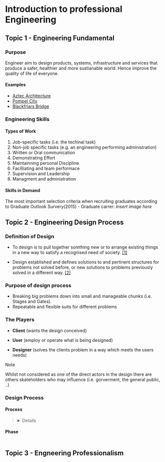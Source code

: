 # Introduction to professional Engineering

## Topic 1 - Engineering Fundamental

### Purpose

Engineer aim to design products, systems, infrastructure and services that produce a safer, healthier and more sustianable world. Hence improve the quality of life of everyone.

#### Examples

* [Aztec Architecture](https://en.wikipedia.org/wiki/Aztec_architecture)
* [Pompei City](https://en.wikipedia.org/wiki/Pompeiij)
* [Blackfriars Bridge](https://en.wikipedia.org/wiki/Blackfriars_Bridge)

### Engineering Skills

#### Types of Work

1. Job-specific tasks (i.e. the techinal task)
2. Non-job specific tasks (e.g. an engineering performing administration)
3. Written or Oral communication
4. Demonstrating Effort
5. Maintainning personal Discipline
6. Facilliating and team performace
7. Supervision and Leadership
8. Managment and administration

#### Skills in Demand

The most important selection criteria when recruiting graduates according to Graduate Outlook Survery(2015) - Graduate carrer:
*Insert image here*

## Topic 2 - Engineering Design Process

### Definition of Design

* To design is to pull together somthing new or to arrange existing things in a new way to satisfy a recognised need of society. [[1]](https://)

* Design established and defines solutions to and pertinent structures for problems not solved before, or new solutions to problems previously solved in a different way. [[2]](https://)

### Purpose of design process

* Breaking big problems down into small and manageable chunks (i.e. Stages and Gates).
* Repeatable and flexible suits for different problems 

### The Players

* **Client** (wants the design conceived)

* **User** (employ or operate what is being designed)

* **Designer** (solves the clients problem in a way which meets the users needs)

> [!NOTE]
> Whilst not considered as one of the direct actors in the design there are others skateholders who may influence (i.e. gorverment, the general public, ..)

### Design Process

#### Process

> <details>
> 
> ```
> ┌─────┐    ┌────────────┐┌───────────────┐   ┌──────┐
> │Start│    │Design Brief││Design Proposal│   │Finish│
> └──┬──┘    └─────┬──────┘└───────┬───────┘   └──┬───┘
>    │             │               │              │    
>    │  Scooping   │               │              │    
>    │────────────>│               │              │    
>    │             │               │              │    
>    │Organizations│               │              │    
>    │────────────>│               │              │    
>    │             │               │              │    
>    │             │    Design     │              │    
>    │             │──────────────>│              │    
>    │             │               │              │    
>    │             │ Design Teams  │              │    
>    │             │──────────────>│              │    
>    │             │               │              │    
>    │             │               │Implementation│    
>    │             │               │─────────────>│    
>    │             │               │              │    
>    │             │               │Organizations │    
>    │             │               │─────────────>│    
> ┌──┴──┐    ┌─────┴──────┐┌───────┴───────┐   ┌──┴───┐
> │Start│    │Design Brief││Design Proposal│   │Finish│
> └─────┘    └────────────┘└───────────────┘   └──────┘
> ```
> </details>

#### Phase

```
```
## Topic 3 - Engneering Professionalism




